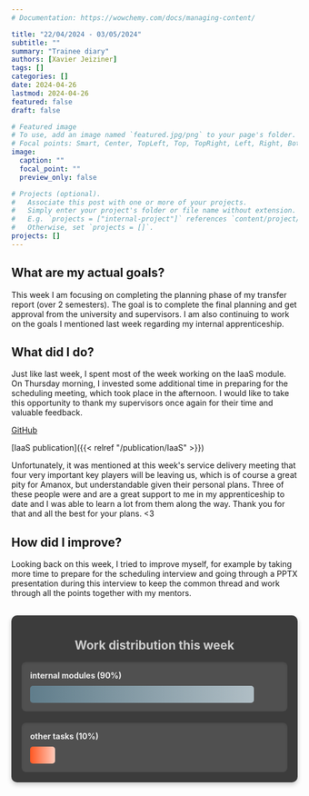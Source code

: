 ```yaml
---
# Documentation: https://wowchemy.com/docs/managing-content/

title: "22/04/2024 - 03/05/2024"
subtitle: ""
summary: "Trainee diary"
authors: [Xavier Jeiziner]
tags: []
categories: []
date: 2024-04-26
lastmod: 2024-04-26
featured: false
draft: false

# Featured image
# To use, add an image named `featured.jpg/png` to your page's folder.
# Focal points: Smart, Center, TopLeft, Top, TopRight, Left, Right, BottomLeft, Bottom, BottomRight.
image:
  caption: ""
  focal_point: ""
  preview_only: false

# Projects (optional).
#   Associate this post with one or more of your projects.
#   Simply enter your project's folder or file name without extension.
#   E.g. `projects = ["internal-project"]` references `content/project/deep-learning/index.md`.
#   Otherwise, set `projects = []`.
projects: []
---
```


## What are my actual goals?

This week I am focusing on completing the planning phase of my transfer report (over 2 semesters). The goal is to complete the final planning and get approval from the university and supervisors. I am also continuing to work on the goals I mentioned last week regarding my internal apprenticeship.

## What did I do?

Just like last week, I spent most of the week working on the IaaS module. On Thursday morning, I invested some additional time in preparing for the scheduling meeting, which took place in the afternoon. I would like to take this opportunity to thank my supervisors once again for their time and valuable feedback.

[GitHub](https://github.com/JEX-98/aws/tree/main/Iaas)

[IaaS publication]({{< relref "/publication/IaaS" >}})

Unfortunately, it was mentioned at this week's service delivery meeting that four very important key players will be leaving us, which is of course a great pity for Amanox, but understandable given their personal plans. Three of these people were and are a great support to me in my apprenticeship to date and I was able to learn a lot from them along the way. Thank you for that and all the best for your plans. <3

## How did I improve?

Looking back on this week, I tried to improve myself, for example by taking more time to prepare for the scheduling interview and going through a PPTX presentation during this interview to keep the common thread and work through all the points together with my mentors.

<br>
<div style="padding: 18px; padding-top: 10px; color: #eee; background-color: #3c3c3c; border-radius: 10px; box-shadow: 0 4px 8px rgba(0,0,0,0.2);">
  <h2 style="text-align: center; color: #ccc;">Work distribution this week</h2>
  <div style="background-color: #505050; padding: 15px; margin-bottom: 20px; border-radius: 8px; color: #eee; box-shadow: inset 0 2px 4px rgba(0,0,0,0.1);">
    <strong>internal modules (90%)</strong>
    <div style="width: 90%; height: 30px; background: linear-gradient(to right, #607D8B 0%, #B0BEC5 100%); border-radius: 5px; margin-top: 10px;"></div>
  </div>
  <div style="background-color: #505050; padding: 15px; border-radius: 8px; color: #eee; box-shadow: inset 0 2px 4px rgba(0,0,0,0.1);">
    <strong>other tasks (10%)</strong>
    <div style="width: 10%; height: 30px; background: linear-gradient(to right, #FF5722 0%, #FFCCBC 100%); border-radius: 5px; margin-top: 10px;"></div>
  </div>
</div>
